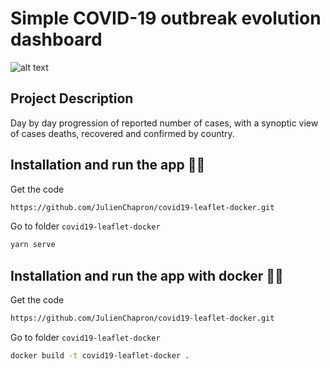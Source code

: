 # Simple COVID-19 outbreak evolution dashboard

![alt text](https://raw.githubusercontent.com/JulienChapron/covid19-leaflet-docker/main/readme/covid19-leaflet-docker.png)

## Project Description

Day by day progression of reported number of cases, with a synoptic view of cases deaths, recovered and confirmed by country.

## Installation and run the app 🚀🚀

Get the code

```bash
https://github.com/JulienChapron/covid19-leaflet-docker.git
```

Go to folder `covid19-leaflet-docker`

```bash
yarn serve
```

## Installation and run the app with docker 🚀🚀

Get the code

```bash
https://github.com/JulienChapron/covid19-leaflet-docker.git
```

Go to folder `covid19-leaflet-docker`

```bash
docker build -t covid19-leaflet-docker .
```

